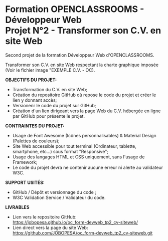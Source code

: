 # Formation OPENCLASSROOMS - Développeur Web<br/>Projet N°2 - Transformer son C.V. en site Web

Second projet de la formation Développeur Web d'OPENCLASSROOMS.

Transformer son C.V. en site Web respectant la charte graphique imposée (Voir le fichier image "EXEMPLE C.V. - OC).


**OBJECTIFS DU PROJET:**
* Transformation du C.V. en site Web;
* Création du repositoire GitHub où repose le code du projet et créer le lien y donnant accès;
* Versionenr le code du projet sur GitHub;
* Création d'un lien dirigeant vers la page Web du C.V. hébergée en ligne par GitHub pour présente le projet.


**CONTRAINTES DU PROJET:**
* Usage de Font Awesome (Icônes personnalisables) & Material Design (Palettes de couleurs);
* Site Web accessible pour tout terminal (Ordinateur, tablette, smartphone, etc...) sous format "Responsive";
* Usage des langages HTML et CSS uniquement, sans l'usage de Framework;
* Le code du projet devra ne contenir aucune erreur ni alerte au validateur W3C.

**SUPPORT USITÉS:**
* GitHub / Dépôt et versionnage du code ;
* W3C Validation Service / Validateur du code.

**LIVRABLES**
* Lien vers le repositoire GitHub:<br/>
https://jobopesa.github.io/oc_form-devweb_tp2_cv-siteweb/
* Lien direct vers la page du site Web:<br/> https://github.com/JOBOPESA/oc_form-devweb_tp2_cv-siteweb.git